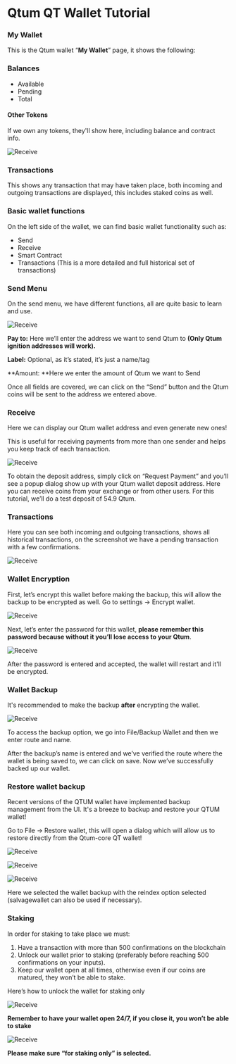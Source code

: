 # Qtum QT Wallet Tutorial

### My Wallet

This is the Qtum wallet “**My Wallet**” page, it shows the following:

### Balances

- Available
- Pending
- Total


#### Other Tokens

If we own any tokens, they'll show here, including balance and contract info.

![Receive](11.png)



### Transactions

This shows any transaction that may have taken place, both incoming and outgoing transactions are displayed, this includes staked coins as well.



### Basic wallet functions

On the left side of the wallet, we can find basic wallet functionality such as:

- Send
- Receive
- Smart Contract
- Transactions (This is a more detailed and full historical set of transactions)






### Send Menu

On the send menu, we have different functions, all are quite basic to learn and use.

![Receive](2.png)



**Pay to:** Here we’ll enter the address we want to send Qtum to **(Only Qtum ignition addresses will work).**

**Label:**  Optional, as it’s stated, it’s just a name/tag

**Amount: **Here we enter the amount of Qtum we want to Send

Once all fields are covered, we can click on the “Send” button and the Qtum coins will be sent to the address we entered above.



### Receive

Here we can display our Qtum wallet address and even generate new ones!

This is useful for receiving payments from more than one sender and helps you keep track of each transaction.

![Receive](3.png)







To obtain the deposit address, simply click on “Request Payment” and you’ll see a popup dialog show up with your Qtum wallet deposit address. Here you can receive coins from your exchange or from other users. For this tutorial, we’ll do a test deposit of 54.9 Qtum.



### Transactions

Here you can see both incoming and outgoing transactions, shows all historical transactions, on the screenshot we have a pending transaction with a few confirmations.



![Receive](4.png)





### Wallet Encryption

First, let’s encrypt this wallet before making the backup, this will allow the backup to be encrypted as well. Go to settings -> Encrypt wallet.

![Receive](11.png)

Next, let’s enter the password for this wallet, **please remember this password because without it you’ll lose access to your Qtum**.



![Receive](12.png)



After the password is entered and accepted, the wallet will restart and it'll be encrypted.



### Wallet Backup

It's recommended to make the backup **after** encrypting the wallet.

![Receive](backup.png)



To access the backup option, we go into File/Backup Wallet and then we enter route and name.

After the backup’s name is entered and we’ve verified the route where the wallet is being saved to, we can click on save. Now we’ve successfully backed up our wallet.



### Restore wallet backup

Recent versions of the QTUM wallet have implemented backup management from the UI. It's a breeze to backup and restore your QTUM wallet!

Go to File -> Restore wallet, this will open a dialog which will allow us to restore directly from the Qtum-core QT wallet!



![Receive](restore.png)

![Receive](restore2.png)

![Receive](restore3.png)

Here we selected the wallet backup with the reindex option selected (salvagewallet can also be used if necessary).





### Staking

In order for staking to take place we must:

1. Have a transaction with more than 500 confirmations on the blockchain
2. Unlock our wallet prior to staking (preferably before reaching 500 confirmations on your inputs).
3. Keep our wallet open at all times, otherwise even if our coins are matured, they won’t be able to stake.

Here’s how to unlock the wallet for staking only



![Receive](11.png)



**Remember to have your wallet open 24/7, if you close it, you won’t be able to stake**

![Receive](staking2.png)

**Please make sure “for staking only” is selected.**
